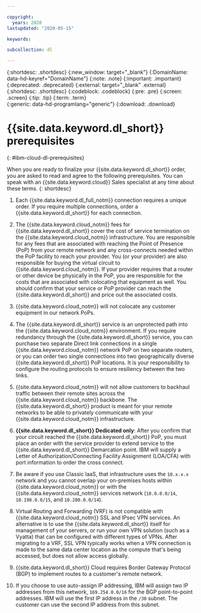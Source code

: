 ```yaml
---

copyright:
  years: 2020
lastupdated: "2020-05-15"

keywords:  

subcollection: dl

---
```


{:shortdesc: .shortdesc}
{:new_window: target="_blank"}
{:DomainName: data-hd-keyref="DomainName"}
{:note: .note}
{:important: .important}
{:deprecated: .deprecated}
{:external: target="_blank" .external}
{:shortdesc: .shortdesc}
{:codeblock: .codeblock}
{:pre: .pre}
{:screen: .screen}
{:tip: .tip}
{:term: .term}  
{:generic: data-hd-programlang="generic"}
{:download: .download}  

# {{site.data.keyword.dl_short}} prerequisites
{: #ibm-cloud-dl-prerequisites}

When you are ready to finalize your {{site.data.keyword.dl_short}} order, you are asked to read and agree to the following prerequisites. You can speak with an {{site.data.keyword.cloud}} Sales specialist at any time about these terms.
{: shortdesc}

1. Each {{site.data.keyword.dl_full_notm}} connection requires a unique order. If you require multiple connections, order a {{site.data.keyword.dl_short}} for each connection.

2. The {{site.data.keyword.cloud_notm}} fees for {{site.data.keyword.dl_short}} cover the cost of service termination on the {{site.data.keyword.cloud_notm}} infrastructure.
You are responsible for any fees that are associated with reaching the Point of Presence (PoP) from your remote network and any cross-connects needed within the PoP facility to reach your provider.
You (or your provider) are also responsible for buying the virtual circuit to {{site.data.keyword.cloud_notm}}. If your provider requires that a router or other device be physically in the PoP,
you are responsible for the costs that are associated with colocating that equipment as well. You should confirm that your service or PoP provider can reach the {{site.data.keyword.dl_short}} and price out the associated costs.

3. {{site.data.keyword.cloud_notm}} will not colocate any customer equipment in our network PoPs.

4. The {{site.data.keyword.dl_short}} service is an unprotected path into the {{site.data.keyword.cloud_notm}} environment. If you require redundancy through the {{site.data.keyword.dl_short}} service,
you can purchase two separate Direct link connections in a single {{site.data.keyword.cloud_notm}} network PoP on two separate routers, or you can order two single connections into two geographically diverse {{site.data.keyword.dl_short}} PoP locations. It is your responsibility to configure the routing protocols to ensure resiliency between the two links.

5. {{site.data.keyword.cloud_notm}} will not allow customers to backhaul traffic between their remote sites across the {{site.data.keyword.cloud_notm}} backbone.
The {{site.data.keyword.dl_short}} product is meant for your remote networks to be able to privately communicate with your {{site.data.keyword.cloud_notm}} infrastructure.

6. **{{site.data.keyword.dl_short}} Dedicated only**: After you confirm that your circuit reached the {{site.data.keyword.dl_short}} PoP, you must place an order with the service provider to extend service to the {{site.data.keyword.dl_short}} Demarcation point.
IBM will supply a Letter of Authorization/Connecting Facility Assignment (LOA/CFA) with port information to order the cross connect.    

7. Be aware if you use Classic IaaS, that infrastructure uses the `10.x.x.x` network and you cannot overlap your on-premises hosts within {{site.data.keyword.cloud_notm}} or with the {{site.data.keyword.cloud_notm}} services network (`10.0.0.0/14`, `10.198.0.0/15`, and `10.200.0.0/14`).

8. Virtual Routing and Forwarding (VRF) is not compatible with {{site.data.keyword.cloud_notm}} SSL and IPsec VPN services. An alternative is to use the {{site.data.keyword.dl_short}} itself for management of your servers, or run your own VPN solution (such as a Vyatta)
that can be configured with different types of VPNs. After migrating to a VRF, SSL VPN typically works when a VPN connection is made to the same data center location as the compute that's being accessed, but does not allow access globally.

9. {{site.data.keyword.dl_short}} Cloud requires Border Gateway Protocol (BGP) to implement routes to a customer's remote network.

10. If you choose to use auto-assign IP addressing, IBM will assign two IP addresses from this network, `169.254.0.0/16` for the BGP point-to-point addresses.
IBM will use the first IP address in the `/30` subnet. The customer can use the second IP address from this subnet.
